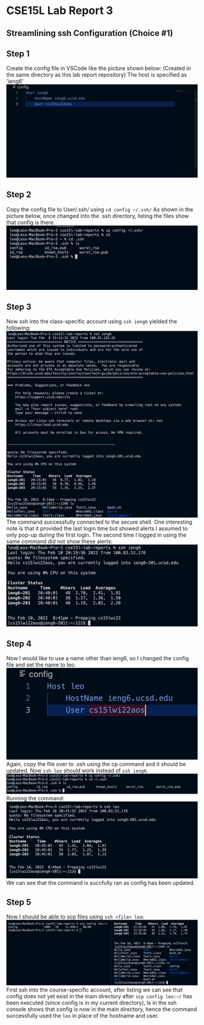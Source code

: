 # CSE15L Lab Report 3

## Streamlining ssh Configuration (Choice #1)

## Step 1
Create the config file in VSCode like the picture shown below:
(Created in the same directory as this lab report repository)
The host is specified as 'ieng6'
![configFile](Pics/pic3.png)


## Step 2
Copy the config file to User/.ssh/ using `cd config ~/.ssh/`
As shown in the picture below, once changed into the .ssh
directory, listing the files show that config is there.
![copyFile](Pics/pic4.png)

## Step 3
Now ssh into the class-specific account using
`ssh ieng6` yielded the following:
![result1](Pics/pic5.png)
The command successfully connected to the secure shell.
One interesting note is that it provided the last login
time but showed alerts I assumed to only pop-up during
the first login. The second time I logged in using
the same command did not show these alerts:
![result2](Pics/pic6.png)

## Step 4
Now I would like to use a name other than ieng6, so I changed 
the config file and set the name to leo.
![configFile2](Pics/pic7.png)
Again, copy the file over to .ssh using the cp command and 
it should be updated. Now `ssh leo` should work instead of 
`ssh ieng6`.
![copyFile2](Pics/pic8.png)
Running the command:
![result3](Pics/pic9.png)
We can see that the command is succfully ran as config has 
been updated.

## Step 5
Now I should be able to scp files using `ssh <file> leo`:
![scpFile](Pics/pic10.png)
First ssh into the course-specific account, after listing
we can see that config does not yet exist in the main directory
after `scp config leo:~/` has been executed (since config is in
my current directory), ls in the ssh console shows that config is
now in the main directory, hence the command successfully used
the `leo` in place of the hostname and user.